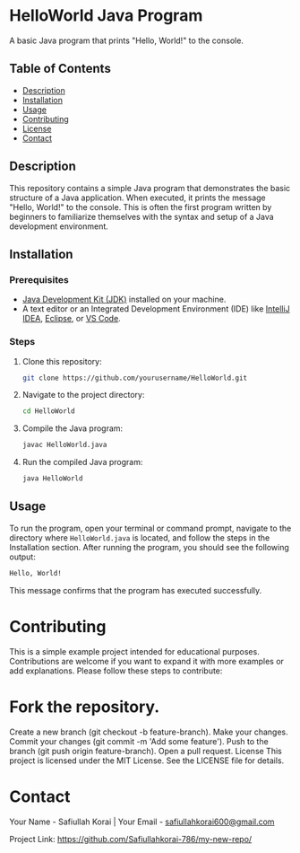 # HelloWorld Java Program

A basic Java program that prints "Hello, World!" to the console.

## Table of Contents

- [Description](#description)
- [Installation](#installation)
- [Usage](#usage)
- [Contributing](#contributing)
- [License](#license)
- [Contact](#contact)

## Description

This repository contains a simple Java program that demonstrates the basic structure of a Java application. When executed, it prints the message "Hello, World!" to the console. This is often the first program written by beginners to familiarize themselves with the syntax and setup of a Java development environment.

## Installation

### Prerequisites

- [Java Development Kit (JDK)](https://www.oracle.com/java/technologies/javase-downloads.html) installed on your machine.
- A text editor or an Integrated Development Environment (IDE) like [IntelliJ IDEA](https://www.jetbrains.com/idea/), [Eclipse](https://www.eclipse.org/), or [VS Code](https://code.visualstudio.com/).

### Steps

1. Clone this repository:

    ```bash
    git clone https://github.com/yourusername/HelloWorld.git
    ```

2. Navigate to the project directory:

    ```bash
    cd HelloWorld
    ```

3. Compile the Java program:

    ```bash
    javac HelloWorld.java
    ```

4. Run the compiled Java program:

    ```bash
    java HelloWorld
    ```

## Usage

To run the program, open your terminal or command prompt, navigate to the directory where `HelloWorld.java` is located, and follow the steps in the Installation section. After running the program, you should see the following output:

```bash
Hello, World!
```
This message confirms that the program has executed successfully.

# Contributing
This is a simple example project intended for educational purposes. Contributions are welcome if you want to expand it with more examples or add explanations. Please follow these steps to contribute:

# Fork the repository.
Create a new branch (git checkout -b feature-branch).
Make your changes.
Commit your changes (git commit -m 'Add some feature').
Push to the branch (git push origin feature-branch).
Open a pull request.
License
This project is licensed under the MIT License. See the LICENSE file for details.

# Contact
Your Name - Safiullah Korai |
Your Email - safiullahkorai600@gmail.com

Project Link: https://github.com/Safiullahkorai-786/my-new-repo/
